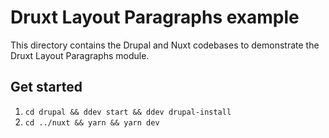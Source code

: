 # Druxt Layout Paragraphs example

This directory contains the Drupal and Nuxt codebases to demonstrate the Druxt Layout Paragraphs module.

## Get started

1. `cd drupal && ddev start && ddev drupal-install`
2. `cd ../nuxt && yarn && yarn dev`
